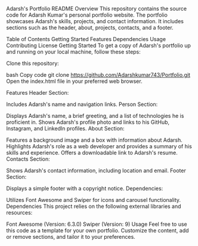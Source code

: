 Adarsh's Portfolio README
Overview
This repository contains the source code for Adarsh Kumar's personal portfolio website. The portfolio showcases Adarsh's skills, projects, and contact information. It includes sections such as the header, about, projects, contacts, and a footer.

Table of Contents
Getting Started
Features
Dependencies
Usage
Contributing
License
Getting Started
To get a copy of Adarsh's portfolio up and running on your local machine, follow these steps:

Clone this repository:

bash
Copy code
git clone https://github.com/Adarshkumar743/Portfolio.git
Open the index.html file in your preferred web browser.

Features
Header Section:

Includes Adarsh's name and navigation links.
Person Section:

Displays Adarsh's name, a brief greeting, and a list of technologies he is proficient in.
Shows Adarsh's profile photo and links to his GitHub, Instagram, and LinkedIn profiles.
About Section:

Features a background image and a box with information about Adarsh.
Highlights Adarsh's role as a web developer and provides a summary of his skills and experience.
Offers a downloadable link to Adarsh's resume.
Contacts Section:

Shows Adarsh's contact information, including location and email.
Footer Section:

Displays a simple footer with a copyright notice.
Dependencies:

Utilizes Font Awesome and Swiper for icons and carousel functionality.
Dependencies
This project relies on the following external libraries and resources:

Font Awesome (Version: 6.3.0)
Swiper (Version: 9)
Usage
Feel free to use this code as a template for your own portfolio. Customize the content, add or remove sections, and tailor it to your preferences.
